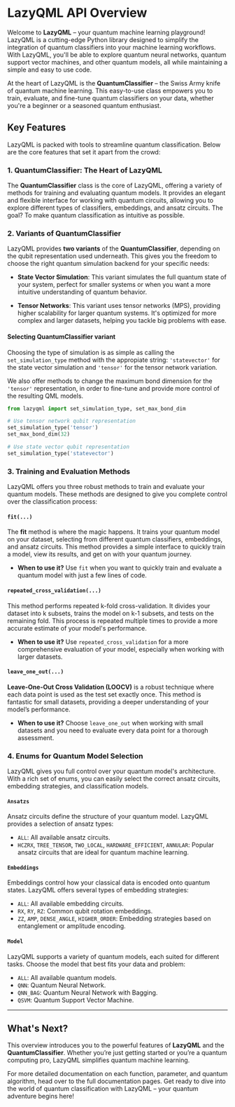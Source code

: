 # LazyQML API Overview

Welcome to **LazyQML** – your quantum machine learning playground! LazyQML is a cutting-edge Python library designed to simplify the integration of quantum classifiers into your machine learning workflows. With LazyQML, you'll be able to explore quantum neural networks, quantum support vector machines, and other quantum models, all while maintaining a simple and easy to use code.

At the heart of LazyQML is the **QuantumClassifier** – the Swiss Army knife of quantum machine learning. This easy-to-use class empowers you to train, evaluate, and fine-tune quantum classifiers on your data, whether you're a beginner or a seasoned quantum enthusiast. 

## Key Features

LazyQML is packed with tools to streamline quantum classification. Below are the core features that set it apart from the crowd:

### 1. **QuantumClassifier: The Heart of LazyQML**

The **QuantumClassifier** class is the core of LazyQML, offering a variety of methods for training and evaluating quantum models. It provides an elegant and flexible interface for working with quantum circuits, allowing you to explore different types of classifiers, embeddings, and ansatz circuits. The goal? To make quantum classification as intuitive as possible. 

### 2. **Variants of QuantumClassifier**

LazyQML provides **two variants** of the **QuantumClassifier**, depending on the qubit representation used underneath. This gives you the freedom to choose the right quantum simulation backend for your specific needs:

- **State Vector Simulation**: This variant simulates the full quantum state of your system, perfect for smaller systems or when you want a more intuitive understanding of quantum behavior.
  
- **Tensor Networks**: This variant uses tensor networks (MPS), providing higher scalability for larger quantum systems. It's optimized for more complex and larger datasets, helping you tackle big problems with ease.

#### **Selecting QuantumClassifier variant**

Choosing the type of simulation is as simple as calling the `set_simulation_type` method with the appropiate string: `'statevector'` for the state vector simulation and `'tensor'` for the tensor network variation.

We also offer methods to change the maximum bond dimension for the `'tensor'` representation, in order to fine-tune and provide more control of the resulting QML models.

```python
from lazyqml import set_simulation_type, set_max_bond_dim

# Use tensor network qubit representation
set_simulation_type('tensor')
set_max_bond_dim(32)

# Use state vector qubit representation
set_simulation_type('statevector')
```

<!-- #### Importing State Vector Simulation Variant:
```python
from lazyqml.st import *
```

- Use this import to access the **QuantumClassifier** based on **State Vector simulations**, simulating the full quantum state for an intuitive understanding.

#### Importing Tensor Network Variant:
```python
from lazyqml.tn import *
```
- Use this import to access the **QuantumClassifier** based on **Tensor Networks**, offering efficient simulation of larger quantum systems using approximate methods. -->

### 3. **Training and Evaluation Methods**

LazyQML offers you three robust methods to train and evaluate your quantum models. These methods are designed to give you complete control over the classification process:

#### ``fit(...)``
The **fit** method is where the magic happens. It trains your quantum model on your dataset, selecting from different quantum classifiers, embeddings, and ansatz circuits. This method provides a simple interface to quickly train a model, view its results, and get on with your quantum journey.

- **When to use it?** Use ``fit`` when you want to quickly train and evaluate a quantum model with just a few lines of code.

#### ``repeated_cross_validation(...)``
This method performs repeated k-fold cross-validation. It divides your dataset into k subsets, trains the model on k-1 subsets, and tests on the remaining fold. This process is repeated multiple times to provide a more accurate estimate of your model's performance.

- **When to use it?** Use ``repeated_cross_validation`` for a more comprehensive evaluation of your model, especially when working with larger datasets.

#### ``leave_one_out(...)``
**Leave-One-Out Cross Validation (LOOCV)** is a robust technique where each data point is used as the test set exactly once. This method is fantastic for small datasets, providing a deeper understanding of your model’s performance.

- **When to use it?** Choose ``leave_one_out`` when working with small datasets and you need to evaluate every data point for a thorough assessment.

### 4. **Enums for Quantum Model Selection**

LazyQML gives you full control over your quantum model's architecture. With a rich set of enums, you can easily select the correct ansatz circuits, embedding strategies, and classification models.

#### ``Ansatzs``
Ansatz circuits define the structure of your quantum model. LazyQML provides a selection of ansatz types:

- `ALL`: All available ansatz circuits.
- `HCZRX`, `TREE_TENSOR`, `TWO_LOCAL`, `HARDWARE_EFFICIENT`, `ANNULAR`: Popular ansatz circuits that are ideal for quantum machine learning.

#### ``Embeddings``
Embeddings control how your classical data is encoded onto quantum states. LazyQML offers several types of embedding strategies:

- `ALL`: All available embedding circuits.
- `RX`, `RY`, `RZ`: Common qubit rotation embeddings.
- `ZZ`, `AMP`, `DENSE_ANGLE`, `HIGHER_ORDER`: Embedding strategies based on entanglement or amplitude encoding.

#### ``Model``
LazyQML supports a variety of quantum models, each suited for different tasks. Choose the model that best fits your data and problem:

- `ALL`: All available quantum models.
- `QNN`: Quantum Neural Network.
- `QNN_BAG`: Quantum Neural Network with Bagging.
- `QSVM`: Quantum Support Vector Machine.
<!-- - `QKNN`: Quantum k-Nearest Neighbors. -->


---
## What's Next?

This overview introduces you to the powerful features of **LazyQML** and the **QuantumClassifier**. Whether you’re just getting started or you’re a quantum computing pro, LazyQML simplifies quantum machine learning.

For more detailed documentation on each function, parameter, and quantum algorithm, head over to the full documentation pages. Get ready to dive into the world of quantum classification with LazyQML – your quantum adventure begins here!
